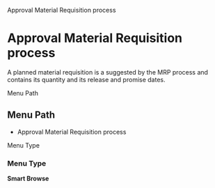 
Approval Material Requisition process
# Approval Material Requisition process


A planned material requisition is a suggested by the MRP process and contains its quantity and its release and promise dates.

Menu Path
## Menu Path



- Approval Material Requisition process

Menu Type
### Menu Type

**Smart Browse**

